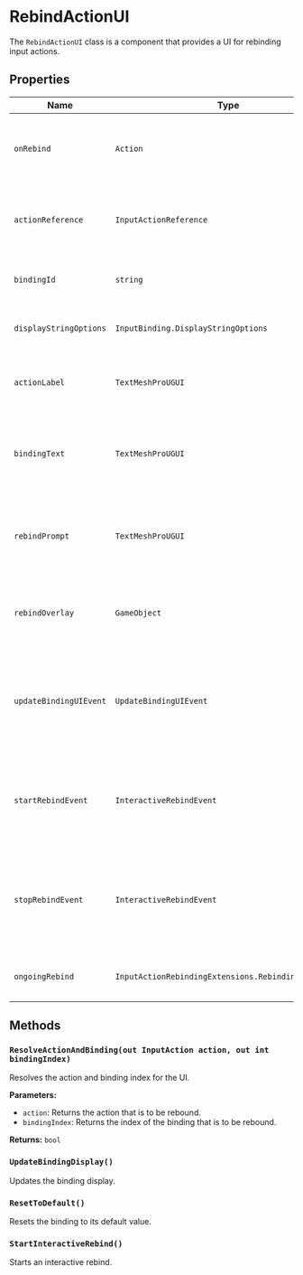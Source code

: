 # RebindActionUI

The `RebindActionUI` class is a component that provides a UI for rebinding input actions.

## Properties

| Name | Type | Description |
| --- | --- | --- |
| `onRebind` | `Action` | An event that is invoked when an action is rebound. |
| `actionReference` | `InputActionReference` | A reference to the action that is to be rebound from the UI. |
| `bindingId` | `string` | The ID of the binding that is to be rebound. |
| `displayStringOptions` | `InputBinding.DisplayStringOptions` | The display string options for the binding. |
| `actionLabel` | `TextMeshProUGUI` | The text label that will receive the name of the action. |
| `bindingText` | `TextMeshProUGUI` | The text label that will receive the current, formatted binding string. |
| `rebindPrompt` | `TextMeshProUGUI` | The text label that will be updated with a prompt for user input. |
| `rebindOverlay` | `GameObject` | The UI that will be shown while a rebind is in progress. |
| `updateBindingUIEvent` | `UpdateBindingUIEvent` | An event that is triggered when the way the binding is displayed should be updated. |
| `startRebindEvent` | `InteractiveRebindEvent` | An event that is triggered when an interactive rebind is being initiated. |
| `stopRebindEvent` | `InteractiveRebindEvent` | An event that is triggered when an interactive rebind is complete or has been aborted. |
| `ongoingRebind` | `InputActionRebindingExtensions.RebindingOperation` | The ongoing rebind operation. |

## Methods

### `ResolveActionAndBinding(out InputAction action, out int bindingIndex)`

Resolves the action and binding index for the UI.

**Parameters:**

* `action`: Returns the action that is to be rebound.
* `bindingIndex`: Returns the index of the binding that is to be rebound.

**Returns:** `bool`

### `UpdateBindingDisplay()`

Updates the binding display.

### `ResetToDefault()`

Resets the binding to its default value.

### `StartInteractiveRebind()`

Starts an interactive rebind.
